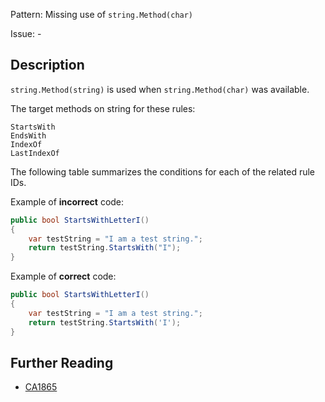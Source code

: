 Pattern: Missing use of `string.Method(char)`

Issue: -

## Description

`string.Method(string)` is used when `string.Method(char)` was available.

The target methods on string for these rules:

    StartsWith
    EndsWith
    IndexOf
    LastIndexOf

The following table summarizes the conditions for each of the related rule IDs.

Example of **incorrect** code:

```cs
public bool StartsWithLetterI()
{
    var testString = "I am a test string.";
    return testString.StartsWith("I");
}
```

Example of **correct** code:

```cs
public bool StartsWithLetterI()
{
    var testString = "I am a test string.";
    return testString.StartsWith('I');
}
```

## Further Reading

* [CA1865](https://learn.microsoft.com/en-us/dotnet/fundamentals/code-analysis/quality-rules/ca1865)
